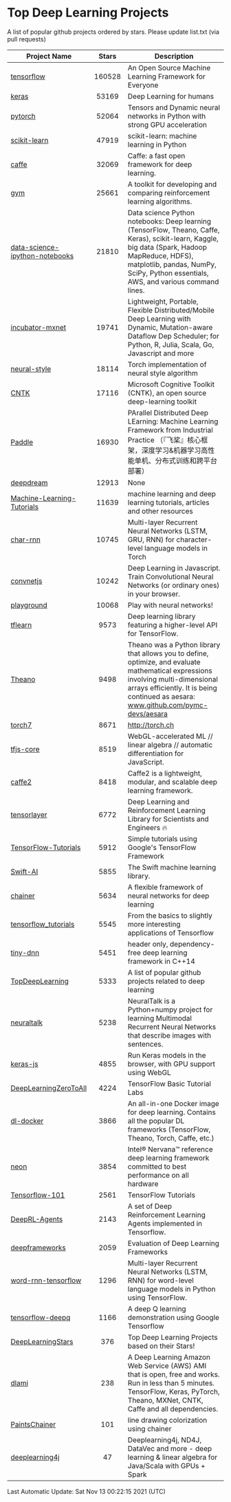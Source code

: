 # Top Deep Learning Projects
A list of popular github projects ordered by stars.
Please update list.txt (via pull requests)

|Project Name| Stars | Description |
| ---------- |:-----:| ----------- |
| [tensorflow](https://github.com/tensorflow/tensorflow) | 160528 | An Open Source Machine Learning Framework for Everyone |
| [keras](https://github.com/keras-team/keras) | 53169 | Deep Learning for humans |
| [pytorch](https://github.com/pytorch/pytorch) | 52064 | Tensors and Dynamic neural networks in Python with strong GPU acceleration |
| [scikit-learn](https://github.com/scikit-learn/scikit-learn) | 47919 | scikit-learn: machine learning in Python |
| [caffe](https://github.com/BVLC/caffe) | 32069 | Caffe: a fast open framework for deep learning. |
| [gym](https://github.com/openai/gym) | 25661 | A toolkit for developing and comparing reinforcement learning algorithms. |
| [data-science-ipython-notebooks](https://github.com/donnemartin/data-science-ipython-notebooks) | 21810 | Data science Python notebooks: Deep learning (TensorFlow, Theano, Caffe, Keras), scikit-learn, Kaggle, big data (Spark, Hadoop MapReduce, HDFS), matplotlib, pandas, NumPy, SciPy, Python essentials, AWS, and various command lines. |
| [incubator-mxnet](https://github.com/apache/incubator-mxnet) | 19741 | Lightweight, Portable, Flexible Distributed/Mobile Deep Learning with Dynamic, Mutation-aware Dataflow Dep Scheduler; for Python, R, Julia, Scala, Go, Javascript and more |
| [neural-style](https://github.com/jcjohnson/neural-style) | 18114 | Torch implementation of neural style algorithm |
| [CNTK](https://github.com/microsoft/CNTK) | 17116 | Microsoft Cognitive Toolkit (CNTK), an open source deep-learning toolkit |
| [Paddle](https://github.com/PaddlePaddle/Paddle) | 16930 | PArallel Distributed Deep LEarning: Machine Learning Framework from Industrial Practice （『飞桨』核心框架，深度学习&机器学习高性能单机、分布式训练和跨平台部署） |
| [deepdream](https://github.com/google/deepdream) | 12913 | None |
| [Machine-Learning-Tutorials](https://github.com/ujjwalkarn/Machine-Learning-Tutorials) | 11639 | machine learning and deep learning tutorials, articles and other resources  |
| [char-rnn](https://github.com/karpathy/char-rnn) | 10745 | Multi-layer Recurrent Neural Networks (LSTM, GRU, RNN) for character-level language models in Torch |
| [convnetjs](https://github.com/karpathy/convnetjs) | 10242 | Deep Learning in Javascript. Train Convolutional Neural Networks (or ordinary ones) in your browser. |
| [playground](https://github.com/tensorflow/playground) | 10068 | Play with neural networks! |
| [tflearn](https://github.com/tflearn/tflearn) | 9573 | Deep learning library featuring a higher-level API for TensorFlow. |
| [Theano](https://github.com/Theano/Theano) | 9498 | Theano was a Python library that allows you to define, optimize, and evaluate mathematical expressions involving multi-dimensional arrays efficiently. It is being continued as aesara: www.github.com/pymc-devs/aesara |
| [torch7](https://github.com/torch/torch7) | 8671 | http://torch.ch |
| [tfjs-core](https://github.com/tensorflow/tfjs-core) | 8519 | WebGL-accelerated ML // linear algebra // automatic differentiation for JavaScript. |
| [caffe2](https://github.com/facebookarchive/caffe2) | 8418 | Caffe2 is a lightweight, modular, and scalable deep learning framework. |
| [tensorlayer](https://github.com/tensorlayer/tensorlayer) | 6772 | Deep Learning and Reinforcement Learning Library for Scientists and Engineers 🔥 |
| [TensorFlow-Tutorials](https://github.com/nlintz/TensorFlow-Tutorials) | 5912 | Simple tutorials using Google's TensorFlow Framework |
| [Swift-AI](https://github.com/Swift-AI/Swift-AI) | 5855 | The Swift machine learning library. |
| [chainer](https://github.com/chainer/chainer) | 5634 | A flexible framework of neural networks for deep learning |
| [tensorflow_tutorials](https://github.com/pkmital/tensorflow_tutorials) | 5545 | From the basics to slightly more interesting applications of Tensorflow |
| [tiny-dnn](https://github.com/tiny-dnn/tiny-dnn) | 5451 | header only, dependency-free deep learning framework in C++14 |
| [TopDeepLearning](https://github.com/aymericdamien/TopDeepLearning) | 5333 | A list of popular github projects related to deep learning |
| [neuraltalk](https://github.com/karpathy/neuraltalk) | 5238 | NeuralTalk is a Python+numpy project for learning Multimodal Recurrent Neural Networks that describe images with sentences. |
| [keras-js](https://github.com/transcranial/keras-js) | 4855 | Run Keras models in the browser, with GPU support using WebGL |
| [DeepLearningZeroToAll](https://github.com/hunkim/DeepLearningZeroToAll) | 4224 | TensorFlow Basic Tutorial Labs |
| [dl-docker](https://github.com/floydhub/dl-docker) | 3866 | An all-in-one Docker image for deep learning. Contains all the popular DL frameworks (TensorFlow, Theano, Torch, Caffe, etc.) |
| [neon](https://github.com/NervanaSystems/neon) | 3854 | Intel® Nervana™ reference deep learning framework committed to best performance on all hardware |
| [Tensorflow-101](https://github.com/sjchoi86/Tensorflow-101) | 2561 | TensorFlow Tutorials |
| [DeepRL-Agents](https://github.com/awjuliani/DeepRL-Agents) | 2143 | A set of Deep Reinforcement Learning Agents implemented in Tensorflow. |
| [deepframeworks](https://github.com/zer0n/deepframeworks) | 2059 | Evaluation of Deep Learning Frameworks |
| [word-rnn-tensorflow](https://github.com/hunkim/word-rnn-tensorflow) | 1296 | Multi-layer Recurrent Neural Networks (LSTM, RNN) for word-level language models in Python using TensorFlow. |
| [tensorflow-deepq](https://github.com/siemanko/tensorflow-deepq) | 1166 | A deep Q learning demonstration using Google Tensorflow |
| [DeepLearningStars](https://github.com/hunkim/DeepLearningStars) | 376 | Top Deep Learning Projects based on their Stars! |
| [dlami](https://github.com/ritchieng/dlami) | 238 | A Deep Learning Amazon Web Service (AWS) AMI that is open, free and works. Run in less than 5 minutes. TensorFlow, Keras, PyTorch, Theano, MXNet, CNTK, Caffe and all dependencies. |
| [PaintsChainer](https://github.com/taizan/PaintsChainer) | 101 | line drawing colorization using chainer |
| [deeplearning4j](https://github.com/deeplearning4j/deeplearning4j) | 47 | Deeplearning4j, ND4J, DataVec and more - deep learning & linear algebra for Java/Scala with GPUs + Spark |

Last Automatic Update: Sat Nov 13 00:22:15 2021 (UTC)
